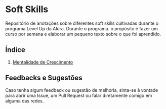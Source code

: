 # Soft Skills

Repositório de anotações sobre diferentes soft skills cultivadas durante o programa Level Up da Alura. Durante o programa. o propósito é fazer um curso por semana e elaborar um pequeno texto sobre o que foi aprendido.

## Índice

1. [Mentalidade de Crescimento](artigos/mentalidade-de-crescimento.md)

## Feedbacks e Sugestões

Caso tenha algum feedback ou sugestão de melhoria, sinta-se à vontade para abrir uma Issue, um Pull Request ou falar diretamente comigo em alguma das redes. 
